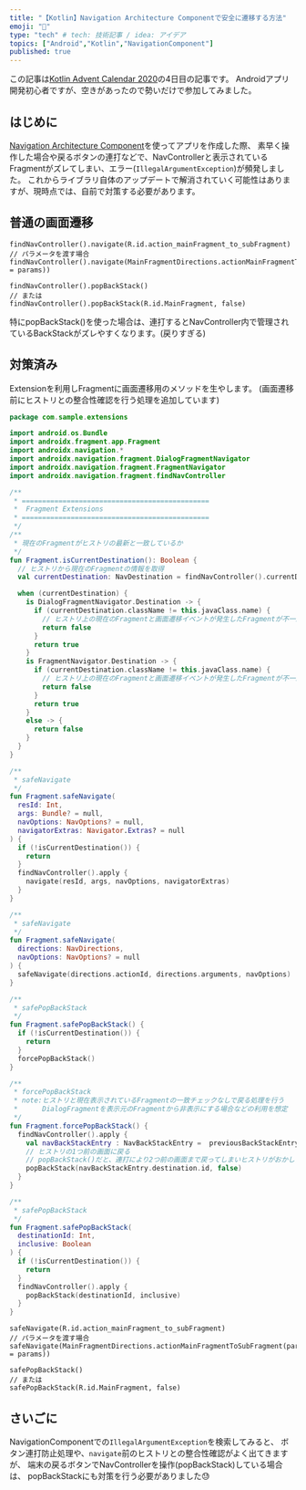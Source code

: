 ```yaml
---
title: "【Kotlin】Navigation Architecture Componentで安全に遷移する方法"
emoji: "📌"
type: "tech" # tech: 技術記事 / idea: アイデア
topics: ["Android","Kotlin","NavigationComponent"]
published: true
---
```

この記事は[Kotlin Advent Calendar 2020](https://qiita.com/advent-calendar/2020/kotlin)の4日目の記事です。
Androidアプリ開発初心者ですが、空きがあったので勢いだけで参加してみました。

## はじめに
[Navigation Architecture Component](https://developer.android.com/guide/navigation?hl=ja)を使ってアプリを作成した際、
素早く操作した場合や戻るボタンの連打などで、NavControllerと表示されているFragmentがズレてしまい、エラー(`IllegalArgumentException`)が頻発しました。
これからライブラリ自体のアップデートで解消されていく可能性はありますが、現時点では、自前で対策する必要があります。

## 普通の画面遷移

```kotlin:MainFragmentからSubFragmentへの遷移
findNavController().navigate(R.id.action_mainFragment_to_subFragment)
// パラメータを渡す場合
findNavController().navigate(MainFragmentDirections.actionMainFragmentToSubFragment(params = params))
```

```kotlin:SubFragmentからMainFragmentへ戻る場合の遷移
findNavController().popBackStack()
// または
findNavController().popBackStack(R.id.MainFragment, false)
```
特にpopBackStack()を使った場合は、連打するとNavController内で管理されているBackStackがズレやすくなります。(戻りすぎる)

## 対策済み
Extensionを利用しFragmentに画面遷移用のメソッドを生やします。
(画面遷移前にヒストリとの整合性確認を行う処理を追加しています)

```kotlin:FragmentExtension.kt
package com.sample.extensions

import android.os.Bundle
import androidx.fragment.app.Fragment
import androidx.navigation.*
import androidx.navigation.fragment.DialogFragmentNavigator
import androidx.navigation.fragment.FragmentNavigator
import androidx.navigation.fragment.findNavController

/**
 * ==============================================
 *  Fragment Extensions
 * ==============================================
 */
/**
 * 現在のFragmentがヒストリの最新と一致しているか
 */
fun Fragment.isCurrentDestination(): Boolean {
  // ヒストリから現在のFragmentの情報を取得
  val currentDestination: NavDestination = findNavController().currentDestination ?: return false

  when (currentDestination) {
    is DialogFragmentNavigator.Destination -> {
      if (currentDestination.className != this.javaClass.name) {
        // ヒストリ上の現在のFragmentと画面遷移イベントが発生したFragmentが不一致
        return false
      }
      return true
    }
    is FragmentNavigator.Destination -> {
      if (currentDestination.className != this.javaClass.name) {
        // ヒストリ上の現在のFragmentと画面遷移イベントが発生したFragmentが不一致
        return false
      }
      return true
    }
    else -> {
      return false
    }
  }
}

/**
 * safeNavigate
 */
fun Fragment.safeNavigate(
  resId: Int,
  args: Bundle? = null,
  navOptions: NavOptions? = null,
  navigatorExtras: Navigator.Extras? = null
) {
  if (!isCurrentDestination()) {
    return
  }
  findNavController().apply {
    navigate(resId, args, navOptions, navigatorExtras)
  }
}

/**
 * safeNavigate
 */
fun Fragment.safeNavigate(
  directions: NavDirections,
  navOptions: NavOptions? = null
) {
  safeNavigate(directions.actionId, directions.arguments, navOptions)
}

/**
 * safePopBackStack
 */
fun Fragment.safePopBackStack() {
  if (!isCurrentDestination()) {
    return
  }
  forcePopBackStack()
}

/**
 * forcePopBackStack
 * note:ヒストリと現在表示されているFragmentの一致チェックなしで戻る処理を行う
 *      DialogFragmentを表示元のFragmentから非表示にする場合などの利用を想定
 */
fun Fragment.forcePopBackStack() {
  findNavController().apply {
    val navBackStackEntry : NavBackStackEntry =  previousBackStackEntry ?: return
    // ヒストリの1つ前の画面に戻る
    // popBackStack()だと、連打により2つ前の画面まで戻ってしまいヒストリがおかしくなることがある
    popBackStack(navBackStackEntry.destination.id, false)
  }
}

/**
 * safePopBackStack
 */
fun Fragment.safePopBackStack(
  destinationId: Int,
  inclusive: Boolean
) {
  if (!isCurrentDestination()) {
    return
  }
  findNavController().apply {
    popBackStack(destinationId, inclusive)
  }
}
```

```kotlin:MainFragmentからSubFragmentへの遷移
safeNavigate(R.id.action_mainFragment_to_subFragment)
// パラメータを渡す場合
safeNavigate(MainFragmentDirections.actionMainFragmentToSubFragment(params = params))
```

```kotlin:SubFragmentからMainFragmentへ戻る場合の遷移
safePopBackStack()
// または
safePopBackStack(R.id.MainFragment, false)
```

## さいごに
NavigationComponentでの`IllegalArgumentException`を検索してみると、
ボタン連打防止処理や、`navigate`前のヒストリとの整合性確認がよく出てきますが、
端末の戻るボタンでNavControllerを操作(popBackStack)している場合は、
popBackStackにも対策を行う必要がありました😓
